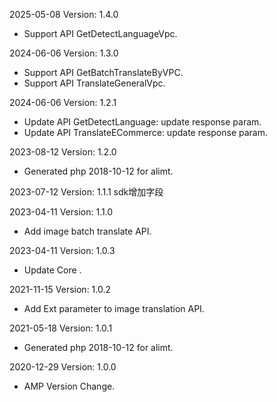 2025-05-08 Version: 1.4.0
- Support API GetDetectLanguageVpc.


2024-06-06 Version: 1.3.0
- Support API GetBatchTranslateByVPC.
- Support API TranslateGeneralVpc.


2024-06-06 Version: 1.2.1
- Update API GetDetectLanguage: update response param.
- Update API TranslateECommerce: update response param.


2023-08-12 Version: 1.2.0
- Generated php 2018-10-12 for alimt.

2023-07-12 Version: 1.1.1
sdk增加字段

2023-04-11 Version: 1.1.0
- Add image batch translate API.

2023-04-11 Version: 1.0.3
- Update Core .

2021-11-15 Version: 1.0.2
- Add Ext parameter to image translation API.

2021-05-18 Version: 1.0.1
- Generated php 2018-10-12 for alimt.

2020-12-29 Version: 1.0.0
- AMP Version Change.

